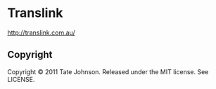 # Translink

http://translink.com.au/

## Copyright

Copyright © 2011 Tate Johnson. Released under the MIT license. See LICENSE.
